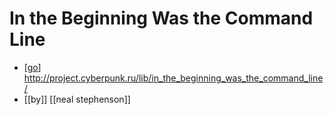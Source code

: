 # In the Beginning Was the Command Line

- [[go]] http://project.cyberpunk.ru/lib/in_the_beginning_was_the_command_line/
- [[by]] [[neal stephenson]]


[//begin]: # "Autogenerated link references for markdown compatibility"
[go]: go "Go"
[//end]: # "Autogenerated link references"
